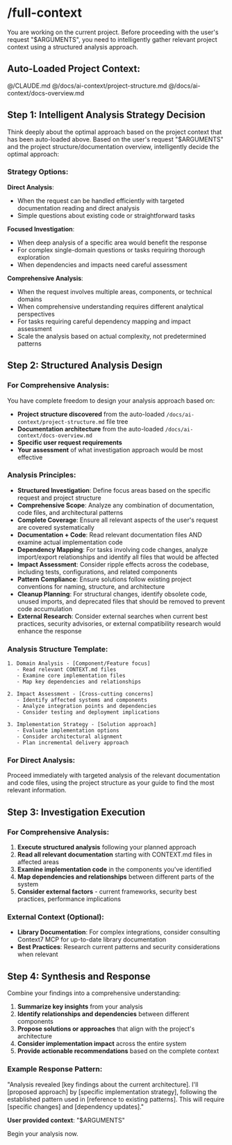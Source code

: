 # /full-context

You are working on the current project. Before proceeding with the user's request "$ARGUMENTS", you need to intelligently gather relevant project context using a structured analysis approach.

## Auto-Loaded Project Context:

@/CLAUDE.md
@/docs/ai-context/project-structure.md
@/docs/ai-context/docs-overview.md

## Step 1: Intelligent Analysis Strategy Decision

Think deeply about the optimal approach based on the project context that has been auto-loaded above. Based on the user's request "$ARGUMENTS" and the project structure/documentation overview, intelligently decide the optimal approach:

### Strategy Options:

**Direct Analysis**:

-   When the request can be handled efficiently with targeted documentation reading and direct analysis
-   Simple questions about existing code or straightforward tasks

**Focused Investigation**:

-   When deep analysis of a specific area would benefit the response
-   For complex single-domain questions or tasks requiring thorough exploration
-   When dependencies and impacts need careful assessment

**Comprehensive Analysis**:

-   When the request involves multiple areas, components, or technical domains
-   When comprehensive understanding requires different analytical perspectives
-   For tasks requiring careful dependency mapping and impact assessment
-   Scale the analysis based on actual complexity, not predetermined patterns

## Step 2: Structured Analysis Design

### For Comprehensive Analysis:

You have complete freedom to design your analysis approach based on:

-   **Project structure discovered** from the auto-loaded `/docs/ai-context/project-structure.md` file tree
-   **Documentation architecture** from the auto-loaded `/docs/ai-context/docs-overview.md`
-   **Specific user request requirements**
-   **Your assessment** of what investigation approach would be most effective

### Analysis Principles:

-   **Structured Investigation**: Define focus areas based on the specific request and project structure
-   **Comprehensive Scope**: Analyze any combination of documentation, code files, and architectural patterns
-   **Complete Coverage**: Ensure all relevant aspects of the user's request are covered systematically
-   **Documentation + Code**: Read relevant documentation files AND examine actual implementation code
-   **Dependency Mapping**: For tasks involving code changes, analyze import/export relationships and identify all files that would be affected
-   **Impact Assessment**: Consider ripple effects across the codebase, including tests, configurations, and related components
-   **Pattern Compliance**: Ensure solutions follow existing project conventions for naming, structure, and architecture
-   **Cleanup Planning**: For structural changes, identify obsolete code, unused imports, and deprecated files that should be removed to prevent code accumulation
-   **External Research**: Consider external searches when current best practices, security advisories, or external compatibility research would enhance the response

### Analysis Structure Template:

```
1. Domain Analysis - [Component/Feature focus]
   - Read relevant CONTEXT.md files
   - Examine core implementation files
   - Map key dependencies and relationships

2. Impact Assessment - [Cross-cutting concerns]
   - Identify affected systems and components
   - Analyze integration points and dependencies
   - Consider testing and deployment implications

3. Implementation Strategy - [Solution approach]
   - Evaluate implementation options
   - Consider architectural alignment
   - Plan incremental delivery approach
```

### For Direct Analysis:

Proceed immediately with targeted analysis of the relevant documentation and code files, using the project structure as your guide to find the most relevant information.

## Step 3: Investigation Execution

### For Comprehensive Analysis:

1. **Execute structured analysis** following your planned approach
2. **Read all relevant documentation** starting with CONTEXT.md files in affected areas
3. **Examine implementation code** in the components you've identified
4. **Map dependencies and relationships** between different parts of the system
5. **Consider external factors** - current frameworks, security best practices, performance implications

### External Context (Optional):

-   **Library Documentation**: For complex integrations, consider consulting Context7 MCP for up-to-date library documentation
-   **Best Practices**: Research current patterns and security considerations when relevant

## Step 4: Synthesis and Response

Combine your findings into a comprehensive understanding:

1. **Summarize key insights** from your analysis
2. **Identify relationships and dependencies** between different components
3. **Propose solutions or approaches** that align with the project's architecture
4. **Consider implementation impact** across the entire system
5. **Provide actionable recommendations** based on the complete context

### Example Response Pattern:

"Analysis revealed [key findings about the current architecture]. I'll [proposed approach] by [specific implementation strategy], following the established pattern used in [reference to existing patterns]. This will require [specific changes] and [dependency updates]."

**User provided context**: "$ARGUMENTS"

Begin your analysis now.
